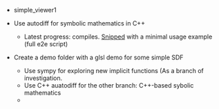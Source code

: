 
* simple_viewer1

* Use autodiff for symbolic mathematics in C++
   * Latest progress: compiles. [Snipped](https://github.com/sohale/implisolid/blob/d7856f21df8d470a1096fa146a79ba2b410547de/sandbox/autodiff/implicit-functions/cpp/autodiff-sample1.cpp) with a minimal usage example (full e2e script) 

* Create a demo folder with a glsl demo for some simple SDF
  * Use sympy for exploring new implicit functions (As a branch of investigation.
  * Use C++ auatodiff for the other branch: C++-based sybolic mathematics
  * 

